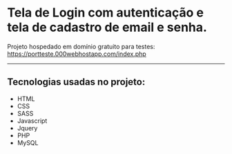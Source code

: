 # Tela de Login com autenticação e tela de cadastro de email e senha.

Projeto hospedado em domínio gratuito para testes: https://portteste.000webhostapp.com/index.php
<hr>

## Tecnologias usadas no projeto:
* HTML
* CSS
* SASS
* Javascript
* Jquery
* PHP
* MySQL
